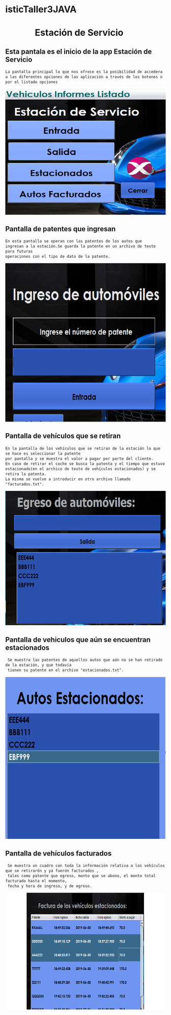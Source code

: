 # isticTaller3JAVA
 <!DOCTYPE html>
<html>
 </head>          
<body>      
<h1>&nbsp;&nbsp;&nbsp;&nbsp;&nbsp;&nbsp;&nbsp;&nbsp;&nbsp;&nbsp;&nbsp;&nbsp;&nbsp;&nbsp;Estación de Servicio</h1>
 
 <h2>Esta pantala es el inicio de la app Estación de Servicio</h2>
 
 ```````````````
 La pantalla principal lo que nos ofrece es la posibilidad de accedera 
 a las diferentes opciones de las aplicación a través de los botones o por el listado opciones
  ``````````````` 
  
![solarized vim](https://github.com/gbon89/isticTaller3JAVA/blob/master/img/principal.png)

<h2>Pantalla de patentes que ingresan</h2>

```````````````
En esta pantalla se operan con las patentes de los autos que
ingresan a la estación.Se guarda la patente en un archivo de texto para futuras 
operaciones con el tipo de dato de la patente.

```````````````
![solarized vim](https://github.com/gbon89/isticTaller3JAVA/blob/master/img/entrada.png)

<h2>Pantalla de vehículos que se retiran</h2>

````````````````````
En la pantalla de los vehículos que se retiran de la estación lo que se hace es seleccionar la patente
por pantalla y se muestra el valor a pagar por parte del cliente. 
En caso de retirar el coche se busca la patenta y el tiempo que estuvo 
estacionado(en el archico de texto de vehículos estacionados) y se retira la patenta. 
La misma se vuelve a introducir en otro archivo llamado "facturados.txt".
````````````````````

![solarized vim](https://github.com/gbon89/isticTaller3JAVA/blob/master/img/Salida.png)

<h2>Pantalla de vehiculos que aún se encuentran estacionados</h2>

```````````````
 Se muestra las patentes de aquellos autos que aún no se han retirado de la estación, y que todavía 
 tienen su patente en el archivo "estacionados.txt".
 ```````````````
 
![solarized vim](https://github.com/gbon89/isticTaller3JAVA/blob/master/img/estacionados.png)

<h2>Pantalla de vehículos facturados</h2>

```````````````
 Se muestra un cuadro con toda la información relativa a los vehículos que se retirarón y ya fuerón facturados , 
 tales como patente que egreso, monto que se abono, el monto total facturado hasta el momento, 
 fecha y hora de ingreso, y de egreso.
 ```````````````
 
![solarized vim](https://github.com/gbon89/isticTaller3JAVA/blob/master/img/facturado.png)


</body>
</html>


